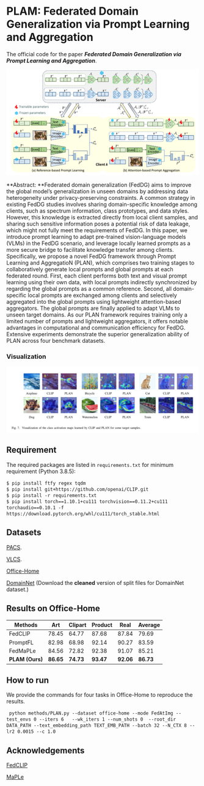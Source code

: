 # PLAM: Federated Domain Generalization via Prompt Learning and Aggregation
The official code for the paper ***Federated Domain Generalization via Prompt Learning and Aggregation***.

 ![PLAN](/figures/PLAN.png)

**Abstract: **Federated domain generalization (FedDG) aims to improve the global model’s generalization in unseen domains by addressing data heterogeneity under privacy-preserving constraints. A common strategy in existing FedDG studies involves sharing domain-specific knowledge among clients, such as spectrum information, class prototypes, and data styles.  However, this knowledge is extracted directly from local client samples, and sharing such sensitive information poses a potential risk of data leakage, which might not fully meet the requirements of FedDG. In this paper, we introduce prompt learning to adapt pre-trained vision-language models (VLMs) in the FedDG scenario, and leverage locally learned prompts as a more secure bridge to facilitate knowledge transfer among clients. Specifically, we propose a novel FedDG framework through Prompt Learning and AggregatioN (PLAN), which comprises two training stages to collaboratively generate local prompts and global prompts at each federated round. First, each client performs both text and visual prompt learning using their own data, with local prompts indirectly synchronized by regarding the global prompts as a common reference. Second, all domain-specific local prompts are exchanged among clients and selectively aggregated into the global prompts using lightweight attention-based aggregators.
The global prompts are finally applied to adapt VLMs to unseen target domains. As our PLAN framework requires training only a limited number of prompts and lightweight aggregators, it offers notable advantages in computational and communication efficiency for FedDG. Extensive experiments demonstrate the superior generalization ability of PLAN across four benchmark datasets. 

### Visualization

![CAMs](/figures/CAMs.jpg)

## Requirement

The required packages are listed in `requirements.txt` for minimum requirement (Python 3.8.5):

```
$ pip install ftfy regex tqdm
$ pip install git+https://github.com/openai/CLIP.git
$ pip install -r requirements.txt
$ pip install torch==1.10.1+cu111 torchvision==0.11.2+cu111 torchaudio==0.10.1 -f https://download.pytorch.org/whl/cu111/torch_stable.html
```

## Datasets

[
PACS](https://wjdcloud.blob.core.windows.net/dataset/PACS.zip).

[VLCS](https://wjdcloud.blob.core.windows.net/dataset/VLCS/VLCS.zip).

[Office-Home](https://wjdcloud.blob.core.windows.net/dataset/OfficeHome.zip)

[DomainNet](https://ai.bu.edu/M3SDA/)  (Download the **cleaned** version of split files  for DomainNet dataset.)

## Results on Office-Home

| Methods         | Art       | Clipart   | Product   | Real      | Average   |
| --------------- | --------- | --------- | --------- | --------- | --------- |
| FedCLIP         | 78.45     | 64.77     | 87.68     | 87.84     | 79.69     |
| PromptFL        | 82.98     | 68.98     | 92.14     | 90.27     | 83.59     |
| FedMaPLe        | 84.56     | 72.82     | 92.38     | 91.07     | 85.21     |
| **PLAM (Ours)** | **86.65** | **74.73** | **93.47** | **92.06** | **86.73** |



## How to run

We provide the commands for four tasks in Office-Home to reproduce the results.

```
 python methods/PLAN.py --dataset office-home --mode FedAtImg --test_envs 0 --iters 6   --wk_iters 1 --num_shots 0  --root_dir DATA_PATH --text_embedding_path TEXT_EMB_PATH --batch 32 --N_CTX 8 --lr2 0.0015 --c 1.0
```



## Acknowledgements

[FedCLIP](https://github.com/microsoft/PersonalizedFL.)

[MaPLe](https://github.com/muzairkhattak/multimodal-prompt-learning)
